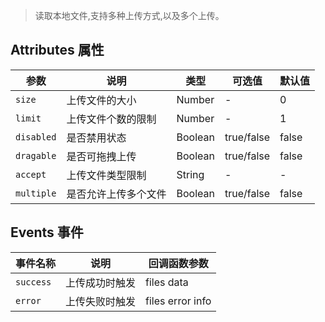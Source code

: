 > 读取本地文件,支持多种上传方式,以及多个上传。

## Attributes 属性

参数 | 说明 | 类型 | 可选值 | 默认值
--- | --- | --- | --- | ---
`size` | 上传文件的大小 | Number | - | 0
`limit` | 上传文件个数的限制 | Number | - | 1
`disabled` | 是否禁用状态	 | Boolean | true/false | false
`dragable` | 是否可拖拽上传 | Boolean | true/false | false
`accept` | 上传文件类型限制 | String | - | -
`multiple` | 是否允许上传多个文件 | Boolean | true/false | false

## Events 事件

事件名称 | 说明 | 回调函数参数
--- | --- | --- | 
`success` | 上传成功时触发 | files data
`error` | 上传失败时触发 | files error info 